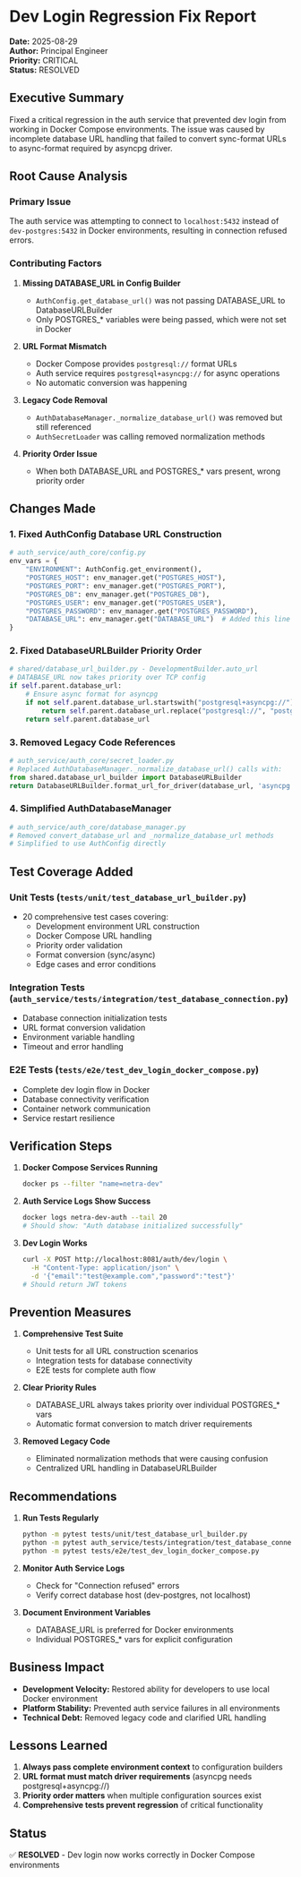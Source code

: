 # Dev Login Regression Fix Report

**Date:** 2025-08-29  
**Author:** Principal Engineer  
**Priority:** CRITICAL  
**Status:** RESOLVED  

## Executive Summary

Fixed a critical regression in the auth service that prevented dev login from working in Docker Compose environments. The issue was caused by incomplete database URL handling that failed to convert sync-format URLs to async-format required by asyncpg driver.

## Root Cause Analysis

### Primary Issue
The auth service was attempting to connect to `localhost:5432` instead of `dev-postgres:5432` in Docker environments, resulting in connection refused errors.

### Contributing Factors

1. **Missing DATABASE_URL in Config Builder**
   - `AuthConfig.get_database_url()` was not passing DATABASE_URL to DatabaseURLBuilder
   - Only POSTGRES_* variables were being passed, which were not set in Docker

2. **URL Format Mismatch**
   - Docker Compose provides `postgresql://` format URLs
   - Auth service requires `postgresql+asyncpg://` for async operations
   - No automatic conversion was happening

3. **Legacy Code Removal**
   - `AuthDatabaseManager._normalize_database_url()` was removed but still referenced
   - `AuthSecretLoader` was calling removed normalization methods

4. **Priority Order Issue**
   - When both DATABASE_URL and POSTGRES_* vars present, wrong priority order

## Changes Made

### 1. Fixed AuthConfig Database URL Construction
```python
# auth_service/auth_core/config.py
env_vars = {
    "ENVIRONMENT": AuthConfig.get_environment(),
    "POSTGRES_HOST": env_manager.get("POSTGRES_HOST"),
    "POSTGRES_PORT": env_manager.get("POSTGRES_PORT"),
    "POSTGRES_DB": env_manager.get("POSTGRES_DB"),
    "POSTGRES_USER": env_manager.get("POSTGRES_USER"),
    "POSTGRES_PASSWORD": env_manager.get("POSTGRES_PASSWORD"),
    "DATABASE_URL": env_manager.get("DATABASE_URL")  # Added this line
}
```

### 2. Fixed DatabaseURLBuilder Priority Order
```python
# shared/database_url_builder.py - DevelopmentBuilder.auto_url
# DATABASE_URL now takes priority over TCP config
if self.parent.database_url:
    # Ensure async format for asyncpg
    if not self.parent.database_url.startswith("postgresql+asyncpg://"):
        return self.parent.database_url.replace("postgresql://", "postgresql+asyncpg://", 1)
    return self.parent.database_url
```

### 3. Removed Legacy Code References
```python
# auth_service/auth_core/secret_loader.py
# Replaced AuthDatabaseManager._normalize_database_url() calls with:
from shared.database_url_builder import DatabaseURLBuilder
return DatabaseURLBuilder.format_url_for_driver(database_url, 'asyncpg')
```

### 4. Simplified AuthDatabaseManager
```python
# auth_service/auth_core/database_manager.py
# Removed convert_database_url and _normalize_database_url methods
# Simplified to use AuthConfig directly
```

## Test Coverage Added

### Unit Tests (`tests/unit/test_database_url_builder.py`)
- 20 comprehensive test cases covering:
  - Development environment URL construction
  - Docker Compose URL handling
  - Priority order validation
  - Format conversion (sync/async)
  - Edge cases and error conditions

### Integration Tests (`auth_service/tests/integration/test_database_connection.py`)
- Database connection initialization tests
- URL format conversion validation
- Environment variable handling
- Timeout and error handling

### E2E Tests (`tests/e2e/test_dev_login_docker_compose.py`)
- Complete dev login flow in Docker
- Database connectivity verification
- Container network communication
- Service restart resilience

## Verification Steps

1. **Docker Compose Services Running**
   ```bash
   docker ps --filter "name=netra-dev"
   ```

2. **Auth Service Logs Show Success**
   ```bash
   docker logs netra-dev-auth --tail 20
   # Should show: "Auth database initialized successfully"
   ```

3. **Dev Login Works**
   ```bash
   curl -X POST http://localhost:8081/auth/dev/login \
     -H "Content-Type: application/json" \
     -d '{"email":"test@example.com","password":"test"}'
   # Should return JWT tokens
   ```

## Prevention Measures

1. **Comprehensive Test Suite**
   - Unit tests for all URL construction scenarios
   - Integration tests for database connectivity
   - E2E tests for complete auth flow

2. **Clear Priority Rules**
   - DATABASE_URL always takes priority over individual POSTGRES_* vars
   - Automatic format conversion to match driver requirements

3. **Removed Legacy Code**
   - Eliminated normalization methods that were causing confusion
   - Centralized URL handling in DatabaseURLBuilder

## Recommendations

1. **Run Tests Regularly**
   ```bash
   python -m pytest tests/unit/test_database_url_builder.py
   python -m pytest auth_service/tests/integration/test_database_connection.py
   python -m pytest tests/e2e/test_dev_login_docker_compose.py
   ```

2. **Monitor Auth Service Logs**
   - Check for "Connection refused" errors
   - Verify correct database host (dev-postgres, not localhost)

3. **Document Environment Variables**
   - DATABASE_URL is preferred for Docker environments
   - Individual POSTGRES_* vars for explicit configuration

## Business Impact

- **Development Velocity:** Restored ability for developers to use local Docker environment
- **Platform Stability:** Prevented auth service failures in all environments
- **Technical Debt:** Removed legacy code and clarified URL handling

## Lessons Learned

1. **Always pass complete environment context** to configuration builders
2. **URL format must match driver requirements** (asyncpg needs postgresql+asyncpg://)
3. **Priority order matters** when multiple configuration sources exist
4. **Comprehensive tests prevent regression** of critical functionality

## Status

✅ **RESOLVED** - Dev login now works correctly in Docker Compose environments